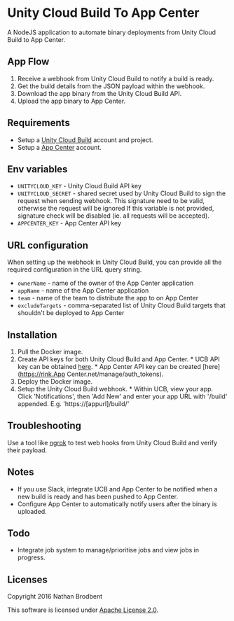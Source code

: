 # Unity Cloud Build To App Center

A NodeJS application to automate binary deployments from Unity Cloud Build to App Center.

## App Flow

  1. Receive a webhook from Unity Cloud Build to notify a build is ready.
  2. Get the build details from the JSON payload within the webhook.
  3. Download the app binary from the Unity Cloud Build API.
  4. Upload the app binary to App Center.

## Requirements

- Setup a [Unity Cloud Build](https://unity3d.com/services/cloud-build) account and project.
- Setup a [App Center](https://appcenter.ms) account.

## Env variables

  - `UNITYCLOUD_KEY` - Unity Cloud Build API key
  - `UNITYCLOUD_SECRET` - shared secret used by Unity Cloud Build to sign the request when sending webhook.
  This signature need to be valid, otherwise the request will be ignored
  If this variable is not provided, signature check will be disabled (ie. all requests will be accepted).
  - `APPCENTER_KEY` - App Center API key

## URL configuration

When setting up the webhook in Unity Cloud Build, you can provide all the
required configuration in the URL query string.

  - `ownerName` - name of the owner of the App Center application
  - `appName` - name of the App Center application
  - `team` - name of the team to distribute the app to on App Center
  - `excludeTargets` - comma-separated list of Unity Cloud Build targets that
  shouldn't be deployed to App Center

## Installation

  1. Pull the Docker image.
  2. Create API keys for both Unity Cloud Build and App Center.
    * UCB API key can be obtained [here](https://build.cloud.unity3d.com/preferences/).
    * App Center API key can be created [here](https://rink.App Center.net/manage/auth_tokens).
  3. Deploy the Docker image.  
  4. Setup the Unity Cloud Build webhook.
    * Within UCB, view your app. Click 'Notifications', then 'Add New' and enter your app URL with '/build' appended. E.g. 'https://[appurl]/build/'

## Troubleshooting

Use a tool like [ngrok](https://ngrok.com/) to test web hooks from Unity Cloud
Build and verify their payload.

## Notes

- If you use Slack, integrate UCB and App Center to be notified when a new build
  is ready and has been pushed to App Center.
- Configure App Center to automatically notify users after the binary is uploaded.

## Todo
  - Integrate job system to manage/prioritise jobs and view jobs in progress.

## Licenses

Copyright 2016 Nathan Brodbent

This software is licensed under [Apache License 2.0](http://choosealicense.com/licenses/apache-2.0/).
